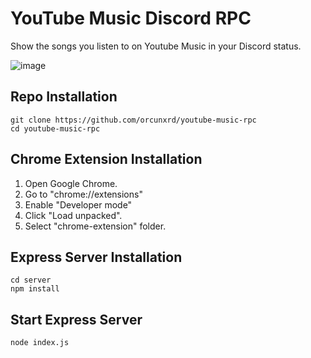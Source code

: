 # YouTube Music Discord RPC
Show the songs you listen to on Youtube Music in your Discord status.

![image](https://i.resm.im/Vx0QqEF.png)

## Repo Installation
```
git clone https://github.com/orcunxrd/youtube-music-rpc
cd youtube-music-rpc
```

## Chrome Extension Installation
1. Open Google Chrome.
2. Go to "chrome://extensions"
3. Enable "Developer mode"
4. Click "Load unpacked".
5. Select "chrome-extension" folder.

## Express Server Installation
```
cd server
npm install
```

## Start Express Server
```
node index.js
```
